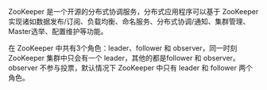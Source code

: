 ZooKeeper 是一个开源的分布式协调服务，分布式应用程序可以基于 ZooKeeper 实现诸如数据发布/订阅、负载均衡、命名服务、分布式协调/通知、集群管理、Master选举、配置维护等功能。

在 ZooKeeper 中共有3个角色：leader、follower 和 observer，同一时刻 ZooKeeper 集群中只会有一个 leader，其他的都是follower 和 observer。observer 不参与投票，默认情况下 ZooKeeper 中只有 leader 和 follower 两个角色。
